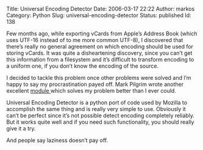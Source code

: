 Title: Universal Encoding Detector
Date: 2006-03-17 22:22
Author: markos
Category: Python
Slug: universal-encoding-detector
Status: published
Id: 138

<html>
 <body>
  <div>
   <p>
    Few months ago, while exporting vCards from Apple’s Address Book (which uses UTF-16 instead of to me more common UTF-8), I discovered that there’s really no general agreement on which encoding should be used for storing vCards. It was quite a disheartening discovery, since you can’t get this information from a filesystem and it’s difficult to transform encoding to a uniform one, if you don’t know the encoding of the source.
   </p>
   <p>
    I decided to tackle this problem once other problems were solved and I’m happy to say my procrastination payed off. Mark Pilgrim wrote another excellent
    <a href="http://chardet.feedparser.org/" title="Universal Encoding Detector">
     module
    </a>
    which solves my problem better than I ever could.
   </p>
   <p>
    Universal Encoding Detector is a python port of code used by Mozilla to accomplish the same thing and is really very simple to use. Obviously it can’t be perfect since it’s not possible detect encoding completely reliably. But it works quite well and if you need such functionality, you should really give it a try.
   </p>
   <p>
    And people say laziness doesn’t pay off.
   </p>
  </div>
 </body>
</html>